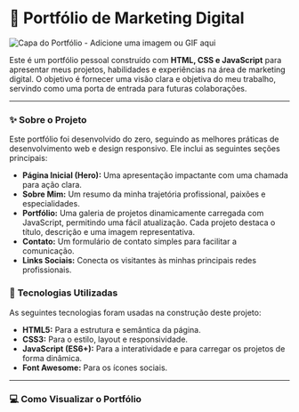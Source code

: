 # 📁 Portfólio de Marketing Digital

![Capa do Portfólio - Adicione uma imagem ou GIF aqui](https://via.placeholder.com/1200x400.png?text=Seu+Banner+aqui)

Este é um portfólio pessoal construído com **HTML, CSS e JavaScript** para apresentar meus projetos, habilidades e experiências na área de marketing digital. O objetivo é fornecer uma visão clara e objetiva do meu trabalho, servindo como uma porta de entrada para futuras colaborações.

---

### ✨ **Sobre o Projeto**

Este portfólio foi desenvolvido do zero, seguindo as melhores práticas de desenvolvimento web e design responsivo. Ele inclui as seguintes seções principais:

* **Página Inicial (Hero):** Uma apresentação impactante com uma chamada para ação clara.
* **Sobre Mim:** Um resumo da minha trajetória profissional, paixões e especialidades.
* **Portfólio:** Uma galeria de projetos dinamicamente carregada com JavaScript, permitindo uma fácil atualização. Cada projeto destaca o título, descrição e uma imagem representativa.
* **Contato:** Um formulário de contato simples para facilitar a comunicação.
* **Links Sociais:** Conecta os visitantes às minhas principais redes profissionais.

### 🚀 **Tecnologias Utilizadas**

As seguintes tecnologias foram usadas na construção deste projeto:

* **HTML5:** Para a estrutura e semântica da página.
* **CSS3:** Para o estilo, layout e responsividade.
* **JavaScript (ES6+):** Para a interatividade e para carregar os projetos de forma dinâmica.
* **Font Awesome:** Para os ícones sociais.

---

### 💻 **Como Visualizar o Portfólio**
